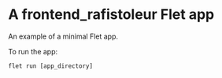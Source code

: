 # A frontend_rafistoleur Flet app

An example of a minimal Flet app.

To run the app:

```
flet run [app_directory]
```